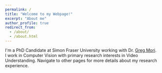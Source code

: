 ```yaml
---
permalink: /
title: "Welcome to my Webpage!"
excerpt: "About me"
author_profile: true
redirect_from: 
  - /about/
  - /about.html
---
```


I'm a PhD Candidate at Simon Fraser University working with Dr. [Greg Mori](http://www.cs.sfu.ca/~mori). I work in Computer Vision with primary research interests in Video Understanding. Navigate to other pages for more details about my research experience.
